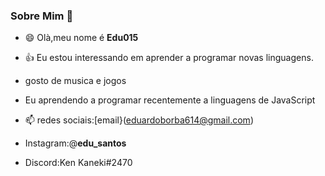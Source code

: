 ### Sobre Mim 👋

- 😄 Olà,meu nome é **Edu015**

- 👍 Eu estou interessando em aprender a programar novas linguagens.

-  gosto de musica e jogos

-  Eu aprendendo a programar recentemente a linguagens de JavaScript

- 📫 redes sociais:[email}(eduardoborba614@gmail.com)

- Instagram:@__edu_santos__
- Discord:Ken Kaneki#2470
